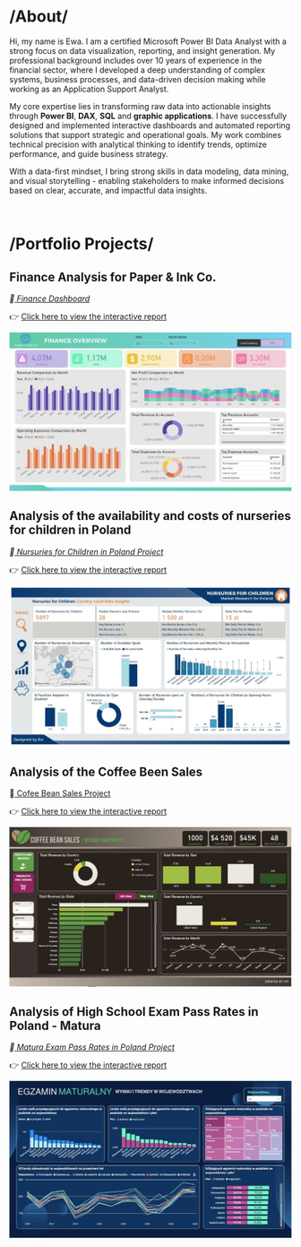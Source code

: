 # /About/

Hi, my name is Ewa. I am a certified Microsoft Power BI Data Analyst with a strong focus on data visualization, reporting, and insight generation. My professional background includes over 10 years of experience in the financial sector, where I developed a deep understanding of complex systems, business processes, and data-driven decision making while working as an Application Support Analyst. 

My core expertise lies in transforming raw data into actionable insights through <B>Power BI</B>, <B>DAX</B>, <B>SQL</B> and <B>graphic applications</B>. I have successfully designed and implemented interactive dashboards and automated reporting solutions that support strategic and operational goals. My work combines technical precision with analytical thinking to identify trends, optimize performance, and guide business strategy. 

With a data-first mindset, I bring strong skills in data modeling, data mining, and visual storytelling - enabling stakeholders to make informed decisions based on clear, accurate, and impactful data insights. 

<BR>

# /Portfolio Projects/
## Finance Analysis for Paper & Ink Co.

 *🔗<a href="https://analysteva.github.io/Project4/"> Finance Dashboard </a>* <BR>
  
  👉 [Click here to view the interactive report](https://app.powerbi.com/view?r=eyJrIjoiNmRkMDJjM2MtZjJmYi00MTkwLWE4ZjUtMzYwM2JmMmE5ODQ4IiwidCI6ImVlNDIyMDkzLTBjMGUtNDk4OS05MDkwLWJiNWRjNzMyNzQxYSJ9&pageName=c57da1bc1154c744b370)
  
  <img src="assets/img/FD_1.JPG" alt="Example Image">

  
## Analysis of the availability and costs of nurseries for children in Poland
 
  *🔗<a href="https://analysteva.github.io/Project1-/"> Nursuries for Children in Poland Project</a>* <BR>

  👉 [Click here to view the interactive report](https://app.fabric.microsoft.com/view?r=eyJrIjoiOWJiODk3YTQtZmJiMC00MmQ0LWIyMzgtM2M5MmFhM2ZkMzA0IiwidCI6ImVlNDIyMDkzLTBjMGUtNDk4OS05MDkwLWJiNWRjNzMyNzQxYSJ9&pageName=afd99852a81e05690553)
  
  <img src="assets/img/KN_screen1.JPG" alt="Example Image">

## Analysis of the Coffee Been Sales
 
🔗<a href="https://analysteva.github.io/Project3"> Cofee Bean Sales Project </a><BR>

   👉 [Click here to view the interactive report](https://app.fabric.microsoft.com/view?r=eyJrIjoiNzk4NjIzZWItM2MxNi00YTk5LThhYjUtMTUxMDZjMzM3N2FkIiwidCI6ImVlNDIyMDkzLTBjMGUtNDk4OS05MDkwLWJiNWRjNzMyNzQxYSJ9&pageName=11b78b4b69e8e30b6a84)
   
  <a href="https://app.powerbi.com/reportEmbed?reportId=25340aaa-67c0-475a-abaa-68c082a03b22&autoAuth=true&ctid=414b5921-fe6b-4ff6-9ab9-798be0736325" target="_blank">
    <img src="assets/img/CB_1.JPG" alt="Example Image" style="cursor: pointer;">
  </a> 
  
## Analysis of High School Exam Pass Rates in Poland - Matura
 
  *🔗<a href="https://analysteva.github.io/Project2/"> Matura Exam Pass Rates in Poland Project </a>*<BR>

   👉 [Click here to view the interactive report](https://app.fabric.microsoft.com/view?r=eyJrIjoiYzE1NmVjMGItZDM5Yy00YzNiLWEyZmYtOGI0MjAzM2ZkNzliIiwidCI6ImVlNDIyMDkzLTBjMGUtNDk4OS05MDkwLWJiNWRjNzMyNzQxYSJ9&pageName=3df3c32413400e5b6121)
  
  <img src="assets/img/PL_M2.JPG" alt="Example Image">


<!--
## Projects
### Data Professional Survery Breakdown 
<a href="https://github.com/analysteva/Project1-.git">Project 1</a>

<a href="https://analysteva.github.io/Project1-/">Project 2</a> 
-->
